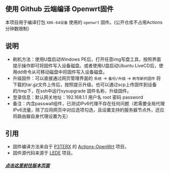 ## 使用 Github 云端编译 Openwrt固件
本项目用于编译打包 `X86-64设备` 使用的 `openwrt` 固件。(公开仓库不占用Actions分钟数限制）

## 说明
- 刷机方法：使用U盘启动Windows PE后，打开任意img写盘工具，按照界面提示操作即可将固件写入设备磁盘。或者使用U盘启动Ubuntu LiveCD后，使用dd命令从可移动磁盘中将固件写入设备磁盘。
- 升级固件：可以直接通过网页管理界面的 `系统` -> `备份/升级` -> `刷写新的固件` 将下载的tar.gz文件上传后，按照提示升级。也可以通过scp上传固件到设备的/tmp下，在ssh中运行sysupgrade 固件名称，升级固件。
- 登录信息：默认网关地址：192.168.1.1 用户名 root 密码 password
- 备注：内含passwall组件，已测试IPv6代理不存在任何问题（若需要全局代理IPv6流量，除了应将网页中对应选项勾选，且设置支持的服务器节点外，还应将路由器自身代理设置为无）

## 引用
- 固件编译方法来自于 [P3TERX](https://p3terx.com) 的 [Actions-OpenWrt](https://github.com/P3TERX/Actions-OpenWrt) 项目。
- 固件源代码来源于 [LEDE](https://github.com/coolsnowwolf/lede) 项目。

#####  [点击这里前往版本页面](https://github.com/mdaylight/actions-openwrt-x86/releases)
